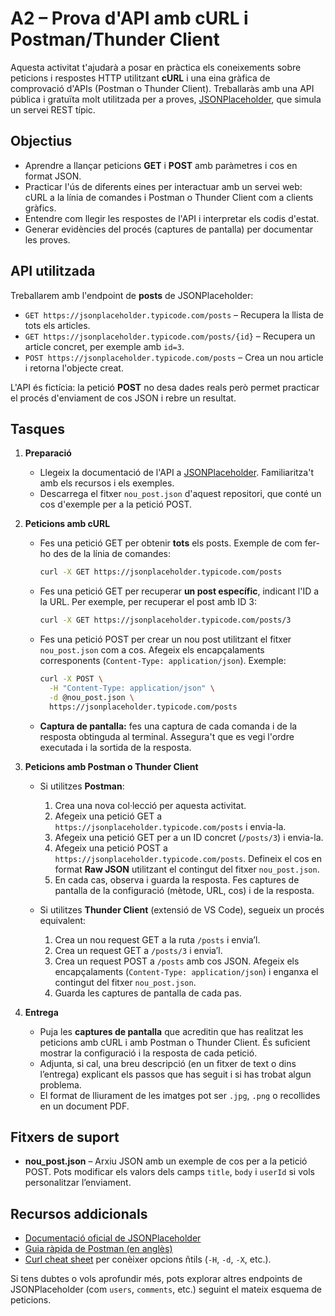# A2 – Prova d'API amb cURL i Postman/Thunder Client

Aquesta activitat t'ajudarà a posar en pràctica els coneixements sobre peticions i respostes HTTP utilitzant **cURL** i una eina gràfica de comprovació d'APIs (Postman o Thunder Client).  Treballaràs amb una API pública i gratuïta molt utilitzada per a proves, [JSONPlaceholder](https://jsonplaceholder.typicode.com/), que simula un servei REST típic.

## Objectius

- Aprendre a llançar peticions **GET** i **POST** amb paràmetres i cos en format JSON.
- Practicar l'ús de diferents eines per interactuar amb un servei web: cURL a la línia de comandes i Postman o Thunder Client com a clients gràfics.
- Entendre com llegir les respostes de l'API i interpretar els codis d'estat.
- Generar evidències del procés (captures de pantalla) per documentar les proves.

## API utilitzada

Treballarem amb l'endpoint de **posts** de JSONPlaceholder:

* `GET https://jsonplaceholder.typicode.com/posts` – Recupera la llista de tots els articles.
* `GET https://jsonplaceholder.typicode.com/posts/{id}` – Recupera un article concret, per exemple amb `id=3`.
* `POST https://jsonplaceholder.typicode.com/posts` – Crea un nou article i retorna l'objecte creat.

L'API és fictícia: la petició **POST** no desa dades reals però permet practicar el procés d'enviament de cos JSON i rebre un resultat.

## Tasques

1. **Preparació**
   - Llegeix la documentació de l'API a [JSONPlaceholder](https://jsonplaceholder.typicode.com/).  Familiaritza't amb els recursos i els exemples.
   - Descarrega el fitxer `nou_post.json` d'aquest repositori, que conté un cos d'exemple per a la petició POST.

2. **Peticions amb cURL**
   - Fes una petició GET per obtenir **tots** els posts.  Exemple de com fer-ho des de la línia de comandes:

     ```bash
     curl -X GET https://jsonplaceholder.typicode.com/posts
     ```

   - Fes una petició GET per recuperar **un post específic**, indicant l'ID a la URL.  Per exemple, per recuperar el post amb ID 3:

     ```bash
     curl -X GET https://jsonplaceholder.typicode.com/posts/3
     ```

   - Fes una petició POST per crear un nou post utilitzant el fitxer `nou_post.json` com a cos.  Afegeix els encapçalaments corresponents (`Content-Type: application/json`).  Exemple:

     ```bash
     curl -X POST \
       -H "Content-Type: application/json" \
       -d @nou_post.json \
       https://jsonplaceholder.typicode.com/posts
     ```

   - **Captura de pantalla:** fes una captura de cada comanda i de la resposta obtinguda al terminal.  Assegura't que es vegi l'ordre executada i la sortida de la resposta.

3. **Peticions amb Postman o Thunder Client**
   - Si utilitzes **Postman**:
     1. Crea una nova col·lecció per aquesta activitat.
     2. Afegeix una petició GET a `https://jsonplaceholder.typicode.com/posts` i envia-la.
     3. Afegeix una petició GET per a un ID concret (`/posts/3`) i envia-la.
     4. Afegeix una petició POST a `https://jsonplaceholder.typicode.com/posts`.  Defineix el cos en format **Raw JSON** utilitzant el contingut del fitxer `nou_post.json`.
     5. En cada cas, observa i guarda la resposta.  Fes captures de pantalla de la configuració (mètode, URL, cos) i de la resposta.

   - Si utilitzes **Thunder Client** (extensió de VS Code), segueix un procés equivalent:
     1. Crea un nou request GET a la ruta `/posts` i envia’l.
     2. Crea un request GET a `/posts/3` i envia’l.
     3. Crea un request POST a `/posts` amb cos JSON.  Afegeix els encapçalaments (`Content-Type: application/json`) i enganxa el contingut del fitxer `nou_post.json`.
     4. Guarda les captures de pantalla de cada pas.

4. **Entrega**
   - Puja les **captures de pantalla** que acreditin que has realitzat les peticions amb cURL i amb Postman o Thunder Client.  És suficient mostrar la configuració i la resposta de cada petició.
   - Adjunta, si cal, una breu descripció (en un fitxer de text o dins l’entrega) explicant els passos que has seguit i si has trobat algun problema.
   - El format de lliurament de les imatges pot ser `.jpg`, `.png` o recollides en un document PDF.

## Fitxers de suport

- **nou_post.json** – Arxiu JSON amb un exemple de cos per a la petició POST.  Pots modificar els valors dels camps `title`, `body` i `userId` si vols personalitzar l’enviament.

## Recursos addicionals

- [Documentació oficial de JSONPlaceholder](https://jsonplaceholder.typicode.com/guide/)
- [Guia ràpida de Postman (en anglès)](https://learning.postman.com/docs/getting-started/introduction/)
- [Curl cheat sheet](https://curl.se/docs/manual.html) per conèixer opcions ñtils (`-H`, `-d`, `-X`, etc.).

Si tens dubtes o vols aprofundir més, pots explorar altres endpoints de JSONPlaceholder (com `users`, `comments`, etc.) seguint el mateix esquema de peticions.
